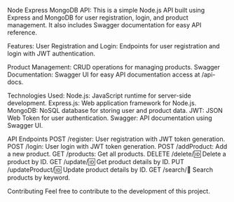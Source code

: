 Node Express MongoDB API:
This is a simple Node.js API built using Express and MongoDB for user registration, login, and product management. It also includes Swagger documentation for easy API reference.

Features:
User Registration and Login: 
Endpoints for user registration and login with JWT authentication.

Product Management: 
CRUD operations for managing products.
Swagger Documentation: 
Swagger UI for easy API documentation access at /api-docs.

Technologies Used:
Node.js: 
JavaScript runtime for server-side development.
Express.js: 
Web application framework for Node.js.
MongoDB: 
NoSQL database for storing user and product data.
JWT: 
JSON Web Token for user authentication.
Swagger: 
API documentation using Swagger UI.

API Endpoints
POST /register: User registration with JWT token generation.
POST /login: User login with JWT token generation.
POST /addProduct: Add a new product.
GET /products: Get all products.
DELETE /delete/:id: Delete a product by ID.
GET /update/:id: Get product details by ID.
PUT /updateProduct/:id: Update product details by ID.
GET /search/:key: Search products by keyword.

Contributing
Feel free to contribute to the development of this project.